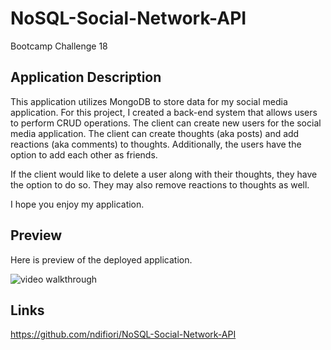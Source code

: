 # NoSQL-Social-Network-API

Bootcamp Challenge 18

## Application Description

This application utilizes MongoDB to store data for my social media application. For this project, I created a back-end system that allows users to perform CRUD operations. The client can create new users for the social media application. The client can create thoughts (aka posts) and add reactions (aka comments) to thoughts. Additionally, the users have the option to add each other as friends.

If the client would like to delete a user along with their thoughts, they have the option to do so. They may also remove reactions to thoughts as well.

I hope you enjoy my application. 

## Preview

Here is preview of the deployed application. 

![video walkthrough](./)

## Links 

https://github.com/ndifiori/NoSQL-Social-Network-API